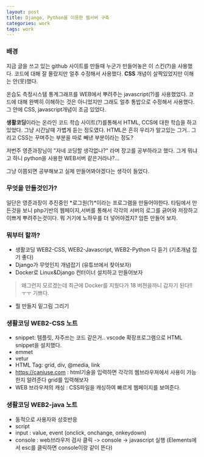 ```yaml
---
layout: post
title: Django, Python을 이용한 웹서버 구축
categories: work
tags: work
---
```

### 배경

지금 글을 쓰고 있는 github 사이트를 만들때 누군가 만들어놓은 이 스킨(?)을 사용했다. 코드에 대해 잘 몰랐지만 얼추 수정해서 사용했다. **CSS** 개념이 살짝있었지만 이해는 안(못)했다.

온습도 측정시스템 통계그래프를 WEB에서 뿌려주는 javascript(?)를 사용했었다. 코드에 대해 완벽히 이해하는 것은 아니었지만 그래도 얼추 통밥으로 수정해서 사용했다. 그 안에 CSS, javascript개념이 조금 있었다. 

**생활코딩**이라는 온라인 코드 학습 사이트(?)를통해서 HTML, CCS에 대한 학습을 하고 있었다. 그냥 시간날때 가볍게 듣는 정도였다. HTML은 흔히 우리가 알고있는 그거.. 그리고 CSS는 꾸며주는 부분을 따로 빼낸 부분이라는 정도?

저번주 영준과장님이 "자네 코딩할 생각없나?" 라며 장고를 공부하라고 했다. 그게 뭐냐고 하니 python을 사용한 WEB서버 같은거라나?...

그냥 이쯤되면 공부해보고 실제 만들어봐야겠다는 생각이 들었다.

### 무엇을 만들것인가?

일단은 영준과장이 추진중인 *로그원(?)*이라는 프로그램을 만들어야한다. 타팀에서 만든것을 보니 php기반의 웹페이지,서버를 통해서 각각의 서버의 로그를 긁어와 저장하고 이쁘게 뿌려주는것이다. 뭐 거기에 노하우를 더 넣어야겠지? 암튼 만들어 보자.

### 뭐부터 할까?

- 생활코딩 WEB2-CSS, WEB2-Javascript, WEB2-Python 다 듣기 (기초개념 잡기 좋다)
- Django가 무엇인지 개념잡기 (유튜브에서 찾아보자)
- Docker로 Linux&Django 컨터이너 설치하고 만들어보자
> 왜그런지 모르겠는데 최근에 Docker를 지웠다가 18 버젼을까니 갑자기 된다!! ㅜㅜ 기쁘다.
- 뭘 만들지 밑그림 그리기

### 생활코딩 WEB2-CSS 노트

- snippet: 템플릿, 자주쓰는 코드 같은거.. vscode 확장프로그램으로 HTML snippet을 설치했다.
- emmet
- vetur
- HTML Tag: grid, div, @media, link
- https://caniuse.com : html기술을 입력하면 각각의 웹브라우져에서 사용이 가능한지 알려준다 grid를 입력해보자
- WEB 브라우져의 캐싱 : CSS파일을 캐싱하여 빠르게 웹페이지를 보여준다.

### 생활코딩 WEB2-java 노트

- 동적으로 사용자와 상호반응
- script
- input : value, event (onclick, onchange, onkeydown)
- console : web브라우저 검사 클릭 -> console -> javascript 실행 (Elements에서 esc를 클릭하면 console이랑 같이 뜬다)